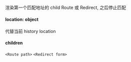 ## <Switch>

渲染第一个匹配地址的 child Route 或 Redirect, 之后停止匹配

#### location: object

代替当前 history location

#### children

`<Route path>` `<Redirect form>`
